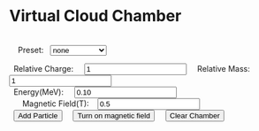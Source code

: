 
<!DOCTYPE html>   
<html>   
<head>   
  <meta charset="UTF-8">   
  <title>Cloud Chamber Simulation</title>   
  <link rel="stylesheet" href="styles.css">   
</head>   
<body>   
  <canvas id="canvas" width="800" height="600"></canvas>   
  <h1 id="title">Virtual Cloud Chamber</h1>  
   
  <div id="controls">   
    <label for="preset-select">Preset:</label>  
<select id="preset-select">   
  <option value="none">none</option>   
  <option value="proton">proton</option>   
  <option value="electron">electron</option>   
  <option value="positron">positron</option>   
  <option value="neutron">neutron</option>   
    
  <option value="photon">photon</option>   
  <option value="alphaParticle">alpha particle</option>   
</select>  
  
   <label for="charge">Relative Charge:</label>   
   <input type="number" id="charge" step="1" value="1">   
   <label for="mass">Relative Mass:</label>   
  <input id="mass" type="number" min="0" step="1" value="1">    
   <label for="energy">Energy(MeV):</label>   
   <input type="number" id="energy" min ="0" step="0.01" value="0.10">  
    
   <label for="magnetic-field-strength">Magnetic Field(T):</label>   
  <input id="magnetic-field-strength" type="number"  step="0.1" value="0.5">  
   <button id="add-particle">Add Particle</button>   
   <button id="toggle-magnetic-field">Turn on magnetic field</button>  
   <button id="clear-button">Clear Chamber</button>   
  </div>   
   
  <script src="script.js"></script>   
</body>   
</html>

